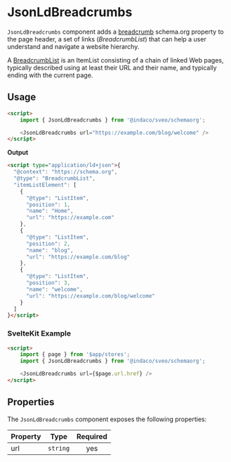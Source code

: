 # JsonLdBreadcrumbs

`JsonLdBreadcrumbs` component adds a [breadcrumb] schema.org property to the page header, a set of links (_BreadcrumbList_) that can help a user understand and navigate a website hierarchy.

A [BreadcrumbList] is an ItemList consisting of a chain of linked Web pages, typically described using at least their URL and their name, and typically ending with the current page.

## Usage

```html
<script>
    import { JsonLdBreadcrumbs } from '@indaco/sveo/schemaorg';

    <JsonLdBreadcrumbs url="https://example.com/blog/welcome" />
</script>
```

**Output**

```html
<script type="application/ld+json">{
  "@context": "https://schema.org",
  "@type": "BreadcrumbList",
  "itemListElement": [
    {
      "@type": "ListItem",
      "position": 1,
      "name": "Home",
      "url": "https://example.com"
    },
    {
      "@type": "ListItem",
      "position": 2,
      "name": "blog",
      "url": "https://example.com/blog"
    },
    {
      "@type": "ListItem",
      "position": 3,
      "name": "welcome",
      "url": "https://example.com/blog/welcome"
    }
  ]
}</script>

```

### SvelteKit Example

```html
<script>
    import { page } from '$app/stores';
    import { JsonLdBreadcrumbs } from '@indaco/sveo/schemaorg';

    <JsonLdBreadcrumbs url={$page.url.href} />
</script>
```

## Properties

The `JsonLdBreadcrumbs` component exposes the following properties:

| Property  | Type     | Required |
| :-------- | :------: | :------: |
| url       | `string` |    yes   |

[breadcrumb]: https://schema.org/breadcrumb
[BreadcrumbList]: https://schema.org/BreadcrumbList
